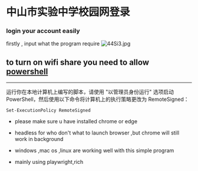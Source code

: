 中山市实验中学校园网登录
======================
### login your account easily

firstly , input what the program require
![44Si3.jpg](https://s1.328888.xyz/2022/05/07/44Si3.jpg)
### 
## to turn on wifi share you need to allow [powershell](https://docs.microsoft.com/zh-cn/powershell/module/microsoft.powershell.core/about/about_signing?view=powershell-7.2)
---------------------
运行你在本地计算机上编写的脚本，请使用 "以管理员身份运行" 选项启动 PowerShell，然后使用以下命令将计算机上的执行策略更改为 RemoteSigned：
```
Set-ExecutionPolicy RemoteSigned
```

* please make sure u have installed chrome or edge 

* headless for who don't what to launch browser ,but chrome will still work in background

* windows ,mac os ,linux are working well with this simple program

* mainly using playwright,rich
